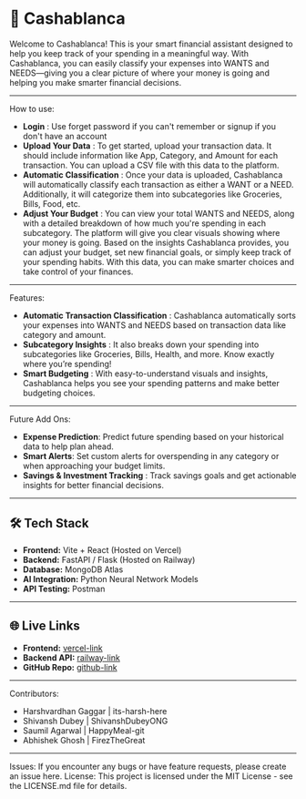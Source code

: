 # 🚀 Cashablanca

Welcome to Cashablanca! This is your smart financial assistant designed to help you keep track of your spending in a meaningful way. With Cashablanca, you can easily classify your expenses into WANTS and NEEDS—giving you a clear picture of where your money is going and helping you make smarter financial decisions.

---

How to use:
- **Login** : Use forget password if you can't remember or signup if you don't have an account
- **Upload Your Data** : To get started, upload your transaction data. It should include information like App, Category, and Amount for each transaction. You can upload a CSV file with this data to the platform.
- **Automatic Classification** : Once your data is uploaded, Cashablanca will automatically classify each transaction as either a WANT or a NEED. Additionally, it will categorize them into subcategories like Groceries, Bills, Food, etc.
- **Adjust Your Budget** : You can view your total WANTS and NEEDS, along with a detailed breakdown of how much you're spending in each subcategory. The platform will give you clear visuals showing where your money is going. Based on the insights Cashablanca provides, you can adjust your budget, set new financial goals, or simply keep track of your spending habits. With this data, you can make smarter choices and take control of your finances.

---

Features:
- **Automatic Transaction Classification** : Cashablanca automatically sorts your expenses into WANTS and NEEDS based on transaction data like category and amount.
- **Subcategory Insights** : It also breaks down your spending into subcategories like Groceries, Bills, Health, and more. Know exactly where you’re spending!
- **Smart Budgeting** : With easy-to-understand visuals and insights, Cashablanca helps you see your spending patterns and make better budgeting choices.

---

Future Add Ons:
- **Expense Prediction**: Predict future spending based on your historical data to help plan ahead.
- **Smart Alerts**: Set custom alerts for overspending in any category or when approaching your budget limits.
- **Savings & Investment Tracking** : Track savings goals and get actionable insights for better financial decisions.

---

## 🛠️ Tech Stack

- **Frontend:** Vite + React (Hosted on Vercel)
- **Backend:** FastAPI / Flask (Hosted on Railway)
- **Database:** MongoDB Atlas
- **AI Integration:** Python Neural Network Models
- **API Testing:** Postman

---

## 🌐 Live Links

- **Frontend:** [vercel-link](https://your-project.vercel.app)
- **Backend API:** [railway-link](https://your-api.up.railway.app)
- **GitHub Repo:** [github-link](https://github.com/your/repo)

---

Contributors: 
- Harshvardhan Gaggar  | its-harsh-here
- Shivansh Dubey       | ShivanshDubeyONG
- Saumil Agarwal       | HappyMeal-git
- Abhishek Ghosh       | FirezTheGreat

---

Issues: If you encounter any bugs or have feature requests, please create an issue here.
License: This project is licensed under the MIT License - see the LICENSE.md file for details.
